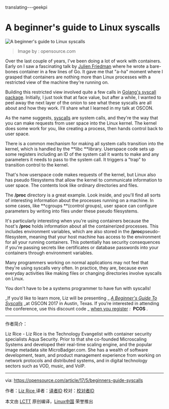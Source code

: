 translating---geekpi

A beginner's guide to Linux syscalls
============================================================

![A beginner's guide to Linux syscalls](https://opensource.com/sites/default/files/styles/image-full-size/public/images/business/rh_003499_01_linux11x_cc.png?itok=ZivAkk-L "A beginner's guide to Linux syscalls")
>Image by : opensource.com

Over the last couple of years, I've been doing a lot of work with containers. Early on I saw a fascinating talk by [Julien Friedman][7] where he wrote a bare-bones container in a few lines of Go. It gave me that "a-ha" moment where I grasped that containers are nothing more than Linux processes with a restricted view of the machine they're running on.

Building this restricted view involved quite a few calls in [Golang's syscall package][8]. Initially, I just took that at face value, but after a while, I wanted to peel away the next layer of the onion to see what these syscalls are all about and how they work. I'll share what I learned in my talk at OSCON.


As the name suggests, [syscalls][9] are system calls, and they're the way that you can make requests from user space into the Linux kernel. The kernel does some work for you, like creating a process, then hands control back to user space.

There is a common mechanism for making all system calls transition into the kernel, which is handled by the **libc **library. Userspace code sets up some registers including an ID of the system call it wants to make and any parameters it needs to pass to the system call. It triggers a "trap" to transition control to the kernel.

That's how userspace code makes requests of the kernel, but Linux also has pseudo filesystems that allow the kernel to communicate information to user space. The contents look like ordinary directories and files.

The **/proc** directory is a great example. Look inside, and you'll find all sorts of interesting information about the processes running on a machine. In some cases, like **cgroups **(control groups), user space can configure parameters by writing into files under these pseudo filesystems.

It's particularly interesting when you're using containers because the host's **/proc** holds information about all the containerized processes. This includes environment variables, which are also stored in the **/proc**pseudo-filesystem, meaning that your host machine has access to the environment for all your running containers. This potentially has security consequences if you're passing secrets like certificates or database passwords into your containers through environment variables.

Many programmers working on normal applications may not feel that they're using syscalls very often. In practice, they are, because even everyday activities like making files or changing directories involve syscalls on Linux.

You don't have to be a systems programmer to have fun with syscalls!

 _If you’d like to learn more, Liz will be presenting _  [_A Beginner's Guide To Syscalls_][10]  _at OSCON 2017 in Austin, Texas. If you’re interested in attending the conference, use this discount code _ [when you register][11] _:_  **PCOS** _._

--------------------------------------------------------------------------------

作者简介：

Liz Rice - Liz Rice is the Technology Evangelist with container security specialists Aqua Security. Prior to that she co-founded Microscaling Systems and developed their real-time scaling engine, and the popular image metadata site MicroBadger.com. She has a wealth of software development, team, and product management experience from working on network protocols and distributed systems, and in digital technology sectors such as VOD, music, and VoIP. 

----------


via: https://opensource.com/article/17/5/beginners-guide-syscalls

作者：[Liz Rice ][a]
译者：[译者ID](https://github.com/译者ID)
校对：[校对者ID](https://github.com/校对者ID)

本文由 [LCTT](https://github.com/LCTT/TranslateProject) 原创编译，[Linux中国](https://linux.cn/) 荣誉推出

[a]:https://opensource.com/users/lizrice
[1]:https://opensource.com/resources/what-is-linux?src=linux_resource_menu
[2]:https://opensource.com/resources/what-are-linux-containers?src=linux_resource_menu
[3]:https://developers.redhat.com/promotions/linux-cheatsheet/?intcmp=7016000000127cYAAQ
[4]:https://developers.redhat.com/cheat-sheet/advanced-linux-commands-cheatsheet?src=linux_resource_menu&intcmp=7016000000127cYAAQ
[5]:https://opensource.com/tags/linux?src=linux_resource_menu
[6]:https://opensource.com/article/17/5/beginners-guide-syscalls?rate=BT-vq0qMILAvJVxPFqug17N1RfhoAb_vkwNqRZFAqLQ
[7]:https://twitter.com/doctor_julz
[8]:https://golang.org/pkg/syscall/
[9]:http://man7.org/linux/man-pages/man2/syscalls.2.html
[10]:https://conferences.oreilly.com/oscon/oscon-tx/public/schedule/detail/56840
[11]:http://www.oreilly.com/pub/cpc/44407?sc_cid=701600000012BzSAAU%20target=%22_blank%22
[12]:https://opensource.com/user/129431/feed
[13]:https://opensource.com/users/lizrice
